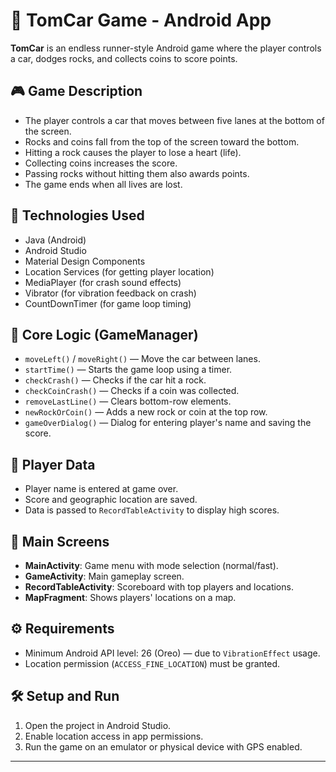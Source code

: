 # 🚗 TomCar Game - Android App

**TomCar** is an endless runner-style Android game where the player controls a car, dodges rocks, and collects coins to score points.

## 🎮 Game Description

- The player controls a car that moves between five lanes at the bottom of the screen.
- Rocks and coins fall from the top of the screen toward the bottom.
- Hitting a rock causes the player to lose a heart (life).
- Collecting coins increases the score.
- Passing rocks without hitting them also awards points.
- The game ends when all lives are lost.

## 📱 Technologies Used

- Java (Android)
- Android Studio
- Material Design Components
- Location Services (for getting player location)
- MediaPlayer (for crash sound effects)
- Vibrator (for vibration feedback on crash)
- CountDownTimer (for game loop timing)

## 🧠 Core Logic (GameManager)

- `moveLeft()` / `moveRight()` — Move the car between lanes.
- `startTime()` — Starts the game loop using a timer.
- `checkCrash()` — Checks if the car hit a rock.
- `checkCoinCrash()` — Checks if a coin was collected.
- `removeLastLine()` — Clears bottom-row elements.
- `newRockOrCoin()` — Adds a new rock or coin at the top row.
- `gameOverDialog()` — Dialog for entering player's name and saving the score.

## 💾 Player Data

- Player name is entered at game over.
- Score and geographic location are saved.
- Data is passed to `RecordTableActivity` to display high scores.

## 📸 Main Screens

- **MainActivity**: Game menu with mode selection (normal/fast).
- **GameActivity**: Main gameplay screen.
- **RecordTableActivity**: Scoreboard with top players and locations.
- **MapFragment**: Shows players' locations on a map.

## ⚙️ Requirements

- Minimum Android API level: 26 (Oreo) — due to `VibrationEffect` usage.
- Location permission (`ACCESS_FINE_LOCATION`) must be granted.

## 🛠️ Setup and Run

1. Open the project in Android Studio.
2. Enable location access in app permissions.
3. Run the game on an emulator or physical device with GPS enabled.


---


